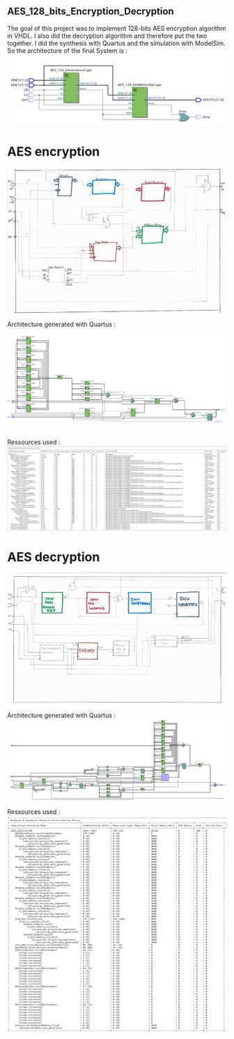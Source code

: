 ## AES_128_bits_Encryption_Decryption

The goal of this project was to implement 128-bits AES encryption algorithm in VHDL. I also did the decryption algorithm and therefore put the two together. 
I did the synthesis with Quartus and the simulation with ModelSim. 
So the architecture of the final System is :
![Architecture of the project](arch.png)


# AES encryption
![Architecture of the Encryption](archE.png)

Architecture generated with Quartus : 
![Architecture of the Encryption](archEf.png)

Ressources used : 
![Synthsesis of the Encryption](Ressources.png)


# AES decryption
![Architecture of the Decryption](archD.png)

Architecture generated with Quartus : 
![Architecture of the Decryption](archDf.png)


Ressources used : 
![Synthsesis of the Encryption](RessourcesD.png)
